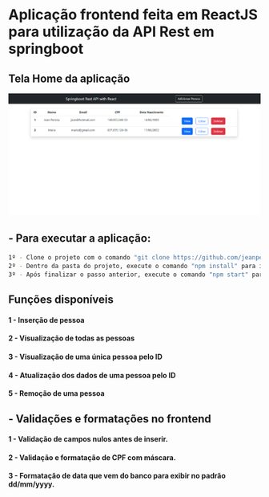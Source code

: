 # Aplicação frontend feita em ReactJS para utilização da API Rest em springboot 

## Tela Home da aplicação

<img src="/src/images/home.png" alt="aplicação">

## - Para executar a aplicação: 

```bash
1º - Clone o projeto com o comando "git clone https://github.com/jeanpereiradacruz/springboot-restapi-frontend.git" ou se preferir, baixe o ZIP da aplicação.
2º - Dentro da pasta do projeto, execute o comando "npm install" para instalar as dependências.
3º - Após finalizar o passo anterior, execute o comando "npm start" para iniciar a aplicação.  
```

## Funções disponíveis

#### 1 - Inserção de pessoa
#### 2 - Visualização de todas as pessoas
#### 3 - Visualização de uma única pessoa pelo ID
#### 4 - Atualização dos dados de uma pessoa pelo ID
#### 5 - Remoção de uma pessoa

## - Validações e formatações no frontend 

#### 1 - Validação de campos nulos antes de inserir. 
#### 2 - Validação e formatação de CPF com máscara. 
#### 3 - Formatação de data que vem do banco para exibir no padrão dd/mm/yyyy.



